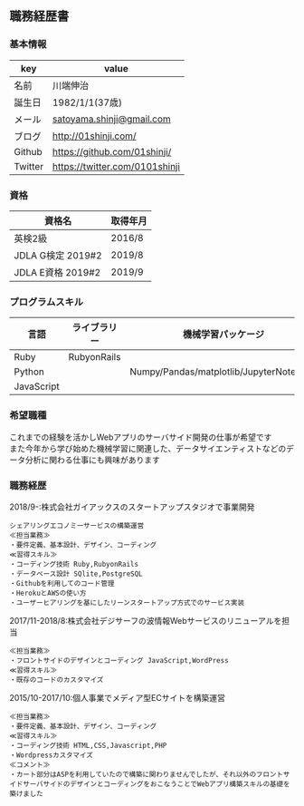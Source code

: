 ## 職務経歴書

### 基本情報
| key | value |
----|---- 
| 名前 | 川端伸治 |
| 誕生日 | 1982/1/1(37歳) |
| メール | satoyama.shinji@gmail.com |
| ブログ | http://01shinji.com/ |
| Github | https://github.com/01shinji/|
| Twitter | https://twitter.com/0101shinji |

### 資格
| 資格名 | 取得年月 |
----|---- 
| 英検2級 | 2016/8 |
| JDLA G検定 2019#2 | 2019/8 |
| JDLA E資格 2019#2 | 2019/9 |

### プログラムスキル
| 言語 | ライブラリー | 機械学習パッケージ |
----|----|---- 
| Ruby | RubyonRails|
| Python| | Numpy/Pandas/matplotlib/JupyterNotebook |
| JavaScript | 

### 希望職種
これまでの経験を活かしWebアプリのサーバサイド開発の仕事が希望です  
また今年から学び始めた機械学習に関連した、データサイエンティストなどのデータ分析に関わる仕事にも興味があります

### 職務経歴
2018/9-:株式会社ガイアックスのスタートアップスタジオで事業開発  
~~~
シェアリングエコノミーサービスの構築運営  
≪担当業務≫
・要件定義、基本設計、デザイン、コーディング
≪習得スキル≫
・コーディング技術 Ruby,RubyonRails
・データベース設計 SQlite,PostgreSQL
・Githubを利用してのコード管理
・HerokuとAWSの使い方
・ユーザーヒアリングを基にしたリーンスタートアップ方式でのサービス実装
~~~

2017/11-2018/8:株式会社デジサーフの波情報Webサービスのリニューアルを担当  
~~~
≪担当業務≫
・フロントサイドのデザインとコーディング JavaScript,WordPress
≪習得スキル≫
・既存のコードのカスタマイズ
~~~

2015/10-2017/10:個人事業でメディア型ECサイトを構築運営  
~~~
≪担当業務≫
・要件定義、基本設計、デザイン、コーディング
≪習得スキル≫
・コーディング技術 HTML,CSS,Javascript,PHP
・Wordpressカスタマイズ
≪コメント≫
・カート部分はASPを利用していたので構築に関わりませんでしたが、それ以外のフロントサイドサーバサイドのデザインとコーディングをおこなうことでWebアプリ構築スキルの基礎を築けました
~~~

